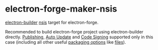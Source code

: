 # electron-forge-maker-nsis

[electron-builder](https://github.com/electron-userland/electron-builder) [nsis](https://github.com/electron-userland/electron-builder/wiki/NSIS) target for electron-forge.

Recommended to build electron-forge project using electron-builder directly.
[Publishing](https://github.com/electron-userland/electron-builder/wiki/Publishing-Artifacts),
[Auto Update](https://github.com/electron-userland/electron-builder/wiki/Auto-Update)
and [Code Signing](https://github.com/electron-userland/electron-builder/wiki/Code-Signing) supported only in this case
(including all other useful [packaging options](https://github.com/electron-userland/electron-builder/wiki/Options) like [files](https://github.com/electron-userland/electron-builder/wiki/Options#Config-files)). 